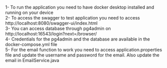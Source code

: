 1- To run the application you need to have docker desktop installed and running on your device</br>
2- To access the swagger to test application you need to access http://localhost:8080/swagger-ui/index.html</br>
3- You can access database through pg4admin on http://localhost:16543/login?next=/browser/</br>
4- Credentials for the pg4admin and the database are available in the docker-compose.yml file</br>
5- For the email function to work you need to access application.properties file and update the username and password for the email. Also update the email in EmailService.java</br>
